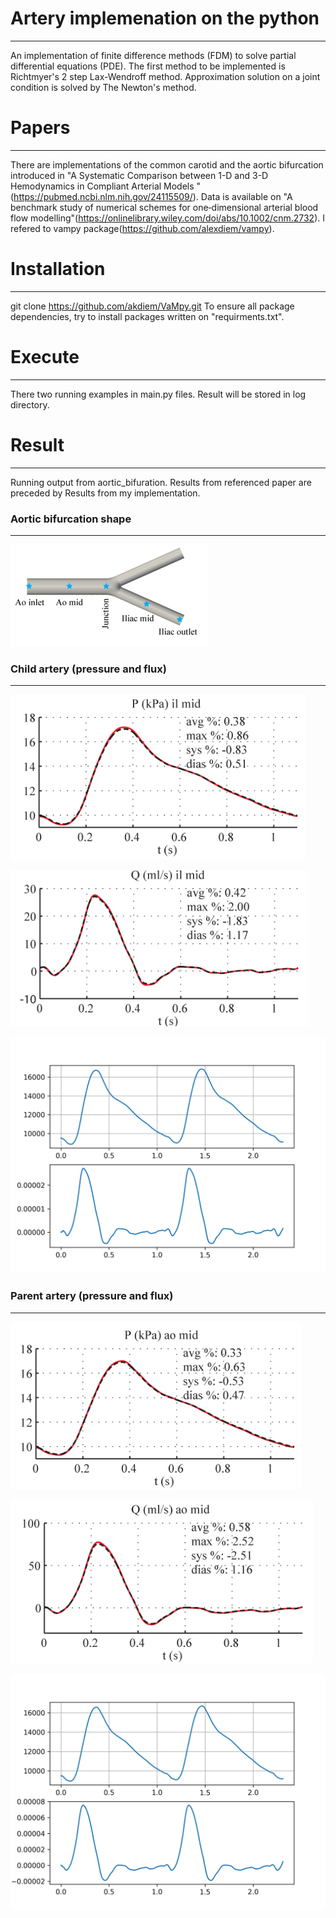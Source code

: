 # Artery implemenation on the python
---
An implementation of finite difference methods (FDM) to solve partial differential equations (PDE).
The first method to be implemented is Richtmyer's 2 step Lax-Wendroff method.
Approximation solution on a joint condition is solved by The Newton's method.
# Papers
---
There are implementations of the common carotid and the aortic bifurcation introduced in "A Systematic Comparison between 1-D and 3-D Hemodynamics in Compliant Arterial Models "(https://pubmed.ncbi.nlm.nih.gov/24115509/). Data is available on "A benchmark study of numerical schemes for one‐dimensional arterial blood flow modelling"(https://onlinelibrary.wiley.com/doi/abs/10.1002/cnm.2732). 
I refered to vampy package(https://github.com/alexdiem/vampy).

# Installation
---
git clone https://github.com/akdiem/VaMpy.git 
To ensure all package dependencies, try to install packages written on "requirments.txt".

# Execute
---
There two running examples in main.py files.
Result will be stored in log directory.

# Result
---

Running output from aortic_bifuration. Results from referenced paper are preceded by Results from my implementation.

### Aortic bifurcation shape
---

![Aortic bifurcation shape](images/bif_shape.png)

### Child artery (pressure and flux)
---

![pressure of child artery from refered paper](images/bif_ans_c_P.png)

![flux of child artery from refered paper](images/bif_ans_c_Q.png)

![pressure and flux of child artery from refered paper](images/bif_exp_c.png)

### Parent artery (pressure and flux)
---

![pressure of parent artery from refered paper](images/bif_ans_p_P.png)

![flux of child artery from refered paper](images/bif_ans_p_Q.png)

![pressure and flux of parent artery from refered paper](images/bif_exp_p.png)

